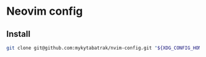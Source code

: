 # Neovim config

## Install

```sh
git clone git@github.com:mykytabatrak/nvim-config.git "${XDG_CONFIG_HOME:-$HOME/.config}"/nvim
```
